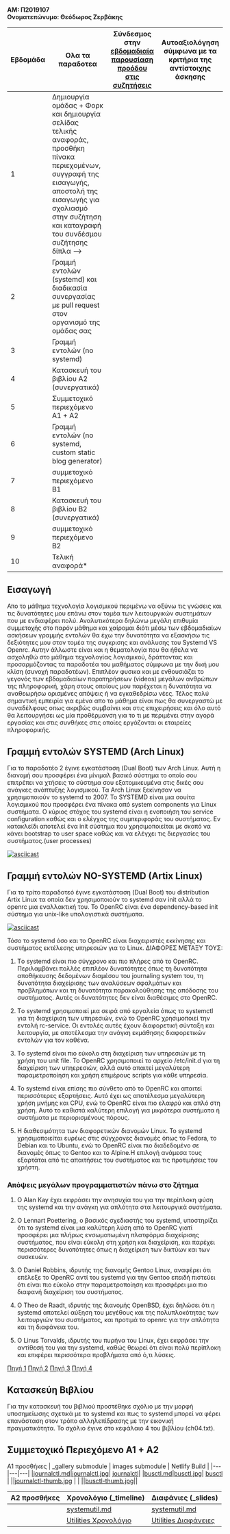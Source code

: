 <h4>ΑΜ: Π2019107
<br>Ονοματεπώνυμο: Θεόδωρος Ζερβάκης

| Εβδομάδα |  Ολα τα παραδοτεα | Σύνδεσμος στην [εβδομαδιαία παρουσίαση προόδου στις συζητήσεις](https://github.com/courses-ionio/help/discussions/categories/show-and-tell) | Αυτοαξιολόγηση σύμφωνα με τα κριτήρια της αντίστοιχης άσκησης |
| --- | --- | --- | --- |
| 1 | Δημιουργία ομάδας + Φορκ και δημιουργία σελίδας τελικής αναφοράς, προσθήκη πίνακα περιεχομένων, συγγραφή της εισαγωγής, αποστολή της εισαγωγής για σχολιασμό στην συζήτηση και καταγραφή του συνδέσμου συζήτησης δίπλα --> |
| 2 | Γραμμή εντολών (systemd) και διαδικασία συνεργασίας με pull request στον οργανισμό της ομάδας σας | | |
| 3 | Γραμμή εντολών (no systemd) | | |
| 4 | Κατασκευή του βιβλίου Α2 (συνεργατικά)| | |
| 5 | Συμμετοχικό περιεχόμενο A1 + A2 | | |
| 6 | Γραμμή εντολών (no systemd, custom static blog generator) | | |
| 7 | συμμετοχικό περιεχόμενο B1 | | |
| 8 | Κατασκευή του βιβλίου Β2 (συνεργατικά) | | |
| 9 | συμμετοχικό περιεχόμενο B2 | | |
| 10 | Τελική αναφορά* | | |
  
  
## Εισαγωγή
Απο το μάθημα τεχνολογία λογισμικού περιμένω να οξύνω τις γνώσεις και τις δυνατότητες μου επάνω στον τομέα των λειτουργικών συστημάτων που με ενδιαφέρει πολύ. Αναλυτικότερα δηλώνω μεγάλη επιθυμία συμμετοχής στο παρόν μάθημα και χαίρομαι διότι μέσω των εβδομαδιαίων ασκήσεων γραμμής εντολών θα έχω την δυνατότητα να εξασκήσω τις δεξιότητες μου στον τομέα της συγκρισης και ανάλυσης του Systemd VS Openrc. Αυτην άλλωστε είναι και η θεματολογία που θα ήθελα να ασχοληθώ στο μάθημα τεχνολογίας λογισμικού, δράττοντας και προσαρμόζοντας τα παραδοτέα του μαθήματος σύμφωνα με την δική μου κλίση (συνοχή παραδοτέων).  Επιπλέον φυσικα και με ενθουσιάζει το γεγονός των εβδομαδιαίων παρατηρήσεων (videos) μεγάλων ανθρώπων της πληροφορική, χάρη στους οποίους μου παρέχεται η δυνατότητα να αναθεωρήσω ορισμένες απόψεις ή να εγκαθεδρίσω νέες. Τέλος πολύ σημαντική εμπειρία για εμένα απο το μάθημα είναι πως θα συνεργαστώ με συναδέλφους οπως ακριβώς συμβαίνει και στις επιχειρήσεις και όλο αυτό θα λειτουργήσει ως μία προθέρμανση για το τι με περιμένει στην αγορά εργασίας και στις συνθήκες στις οποίες εργάζονται οι εταιρείες πληροφορικής.

## Γραμμή εντολών SYSTEMD (Arch Linux)
Για το παραδοτέο 2 έγινε εγκατάσταση (Dual Boot) των Arch Linux. Αυτή η διανομή σου προσφέρει ένα μίνιμαλ βασικό σύστημα το οποίο σου επιτρέπει να χτήσεις το σύστημα σου εξατομικευμένα στις δικές σου ανάγκες ανάπτυξης λογισμικού. Τα Arch Linux ξεκίνησαν να χρησιμοποιούν το systemd το 2007. Το SYSTEMD είναι μια σουίτα λογισμικού που προσφέρει ένα πίνακα από system components για Linux συστήματα. Ο κύριος στόχος του systemd είναι η ενοποιήση του service configuration καθώς και ο ελέγχος της συμπεριφοράς του συστήματος. Εν κατακλείδι αποτελεί ένα init σύστημα που χρησιμοποιείται με σκοπό να κάνει bootstrap το user space καθώς και να ελέγχει τις διεργασίες του συστήματος.(user processes)

[![asciicast](https://asciinema.org/a/UtwxhHeEWRHTBv5KKtDEL1Sh4.svg)](https://asciinema.org/a/UtwxhHeEWRHTBv5KKtDEL1Sh4)
  
## Γραμμή εντολών NO-SYSTEMD (Artix Linux)
Για το τρίτο παραδοτεό έγινε εγκατάσταση (Dual Boot) του distribution Artix Linux τα οποία δεν χρησιμοποιούν το systemd σαν init αλλά το openrc μια εναλλακτική του. Το OpenRC είναι ένα dependency-based init σύστημα για unix-like υπολογιστικά συστήματα. 

[![asciicast](https://asciinema.org/a/OrQ0A4GftJ5RIvHzFGYhICaLX.svg)](https://asciinema.org/a/OrQ0A4GftJ5RIvHzFGYhICaLX)

Τόσο το systemd όσο και το OpenRC είναι διαχειριστές εκκίνησης και συστήματος εκτέλεσης υπηρεσιών για το Linux.
ΔΙΑΦΟΡΕΣ ΜΕΤΑΞΥ ΤΟΥΣ:

1) Tο systemd είναι πιο σύγχρονο και πιο πλήρες από το OpenRC. Περιλαμβάνει πολλές επιπλέον δυνατότητες όπως τη δυνατότητα αποθήκευσης δεδομένων διαμέσου του journaling system του, τη δυνατότητα διαχείρισης των αναλύσεων σφαλμάτων και προβλημάτων και τη δυνατότητα παρακολούθησης της απόδοσης του συστήματος. Αυτές οι δυνατότητες δεν είναι διαθέσιμες στο OpenRC.


2) Tο systemd χρησιμοποιεί μια σειρά από εργαλεία όπως το systemctl για τη διαχείριση των υπηρεσιών, ενώ το OpenRC χρησιμοποιεί την εντολή rc-service. Οι εντολές αυτές έχουν διαφορετική σύνταξη και λειτουργία, με αποτέλεσμα την ανάγκη εκμάθησης διαφορετικών εντολών για τον καθένα.

3) Tο systemd είναι πιο εύκολο στη διαχείριση των υπηρεσιών με τη χρήση του unit file. Το OpenRC χρησιμοποιεί το αρχείο /etc/init.d για τη διαχείριση των υπηερεσιών, αλλά αυτό απαιτεί μεγαλύτερη παραμετροποίηση και χρήση επιμέρους scripts για κάθε υπηρεσία.

4) Το systemd είναι επίσης πιο σύνθετο από το OpenRC και απαιτεί περισσότερες εξαρτήσεις. Αυτό έχει ως αποτέλεσμα μεγαλύτερη χρήση μνήμης και CPU, ενώ το OpenRC είναι πιο ελαφρύ και απλό στη χρήση. Αυτό το καθιστά καλύτερη επιλογή για μικρότερα συστήματα ή συστήματα με περιορισμένους πόρους.

5) H διαθεσιμότητα των διαφορετικών διανομών Linux. Το systemd χρησιμοποιείται ευρέως στις σύγχρονες διανομές όπως το Fedora, το Debian και το Ubuntu, ενώ το OpenRC είναι πιο διαδεδομένο σε διανομές όπως το Gentoo και το Alpine.Η επιλογή ανάμεσα τους εξαρτάται από τις απαιτήσεις του συστήματος και τις προτιμήσεις του χρήστη.

### Απόψεις μεγάλων προγραμματιστών πάνω στο ζήτημα

1) Ο Alan Kay έχει εκφράσει την ανησυχία του για την περίπλοκη φύση της systemd και την ανάγκη για απλότητα στα λειτουργικά συστήματα.

2) Ο Lennart Poettering, ο βασικός σχεδιαστής του systemd, υποστηρίζει ότι το systemd είναι μια καλύτερη λύση από το OpenRC γιατί προσφέρει μια πλήρως ενσωματωμένη πλατφόρμα διαχείρισης συστήματος, που είναι εύκολη στη χρήση και διαχείριση, και παρέχει περισσότερες δυνατότητες όπως η διαχείριση των δικτύων και των συσκευών.

3) Ο Daniel Robbins, ιδρυτής της διανομής Gentoo Linux, αναφέρει ότι επέλεξε το OpenRC αντί του systemd για την Gentoo επειδή πιστεύει ότι είναι πιο εύκολο στην παραμετροποίηση και προσφέρει μια πιο διαφανή διαχείριση του συστήματος.

4) Ο Theo de Raadt, ιδρυτής της διανομής OpenBSD, έχει δηλώσει ότι η systemd αποτελεί αύξηση του μεγέθους και της πολυπλοκότητας των λειτουργιών του συστήματος, και προτιμά το openrc για την απλότητα και τη διαφάνεια του.

5) Ο Linus Torvalds, ιδρυτής του πυρήνα του Linux, έχει εκφράσει την αντίθεσή του για την systemd, καθώς θεωρεί ότι είναι πολύ περίπλοκη και επιφέρει περισσότερα προβλήματα από ό,τι λύσεις.

[Πηγή 1](https://linuxleo.com/Docs/LinuxLeo-4.96.pdf)
[Πηγή 2](https://lwn.net/Articles/676831/)
[Πηγή 3](https://iwf1.com/systemd-vs-openrc-which-init-system-is-the-best-for-you-comparison)
[Πηγή 4](https://docs.fedoraproject.org/en-US/quick-docs/understanding-and-administering-systemd/)

## Κατασκεύη Βιβλίου 
Για την κατασκευή του βιβλιού προστέθηκε σχόλιο με την μορφή υποσημείωσης σχετικά με το systemd και πως το systemd μπορεί να φέρει επανάσταση στον τρόπο αλληλεπίδρασης με την εικονική πραγματικότητα. Το σχόλιο έγινε στο κεφάλαιο 4 του βιβλίου (ch04.txt).

## Συμμετοχικό Περιεχόμενο Α1 + Α2
Α1 προσθήκες
| _gallery submodule | images submodule   |  Netlify Build |
|---|---|---|
|[journalctl.md](https://github.com/TheodoreZ-107/_gallery/blob/89fa9899ec23eea81e6276352fab50bcbeeadb37/journalctl.md)|[journalctl.jpg](https://github.com/TheodoreZ-107/images/blob/d38d82113140dbea13f5aa5a54cabcbd3aebfd40/journalctl.jpg)| [journalctl](https://ephemeral-swan-dddfce.netlify.app/gallery/journalctl/)|
|[busctl.md](https://github.com/TheodoreZ-107/_gallery/blob/89fa9899ec23eea81e6276352fab50bcbeeadb37/busctl.md)|[busctl.jpg](https://github.com/TheodoreZ-107/images/blob/d38d82113140dbea13f5aa5a54cabcbd3aebfd40/busctl.jpg)| [busctl](https://ephemeral-swan-dddfce.netlify.app/gallery/busctl/) |
||[journalctl-thumb.jpg](https://github.com/TheodoreZ-107/images/blob/d38d82113140dbea13f5aa5a54cabcbd3aebfd40/journalctl-thumb.jpg) | |
||[busctl-thumb.jpg](https://github.com/TheodoreZ-107/images/blob/d38d82113140dbea13f5aa5a54cabcbd3aebfd40/busctl-thumb.jpg)||

Α2 προσθήκες | Χρονολόγιο (_timeline) | Διαφάνιες (_slides) |
|---|---|---|
||[systemutil.md](https://github.com/TheodoreZ-107/site/blob/master/_timeline/systemutil.md)| [systemutil.md](https://github.com/TheodoreZ-107/site/blob/master/_slides/systemutil.md) |
||[Utilities Χρονολόγιο](https://ephemeral-swan-dddfce.netlify.app//timeline/systemutil/) | [Utilities Διαφάνειες](https://ephemeral-swan-dddfce.netlify.app//slides/systemutil/) |
